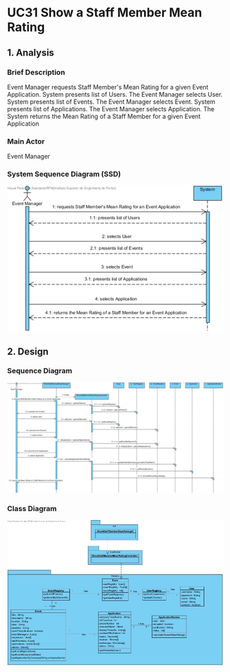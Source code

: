 # **UC31 Show a Staff Member Mean Rating**

## **1. Analysis**

### Brief Description

Event Manager requests Staff Member's Mean Rating for a given Event Application. System presents list of Users. The Event Manager selects User. System presents list of Events. The Event Manager selects Event. System presents list of Applications. The Event Manager selects Application. The System returns the Mean Rating of a Staff Member for a given Event Application

### Main Actor

Event Manager

### System Sequence Diagram (SSD)

![UC31-SSD.jpg](UC31-SSD.jpg)

## **2. Design**

### Sequence Diagram

![UC31-Design-Sequence.jpg](UC31-Design-Sequence.jpg)

### Class Diagram

![UC31-Design-Class.jpg](UC31-Design-Class.jpg)